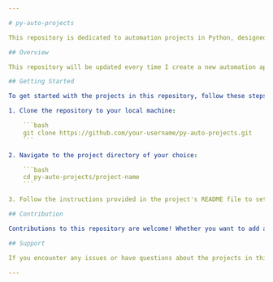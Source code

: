 ```yaml
---

# py-auto-projects

This repository is dedicated to automation projects in Python, designed to simplify repetitive tasks and streamline workflows through code.

## Overview

This repository will be updated every time I create a new automation app.

## Getting Started

To get started with the projects in this repository, follow these steps:

1. Clone the repository to your local machine:

    ```bash
    git clone https://github.com/your-username/py-auto-projects.git
    ```

2. Navigate to the project directory of your choice:

    ```bash
    cd py-auto-projects/project-name
    ```

3. Follow the instructions provided in the project's README file to set up and run the automation script.

## Contribution

Contributions to this repository are welcome! Whether you want to add a new project, improve existing code, or fix bugs, your contributions help make this repository a valuable resource for the automation community. To contribute, please follow these guidelines:

## Support

If you encounter any issues or have questions about the projects in this repository, feel free to open an issue or reach out to the repository owner for assistance. Your feedback and suggestions are valuable and contribute to the ongoing improvement of these automation projects.

---
```

